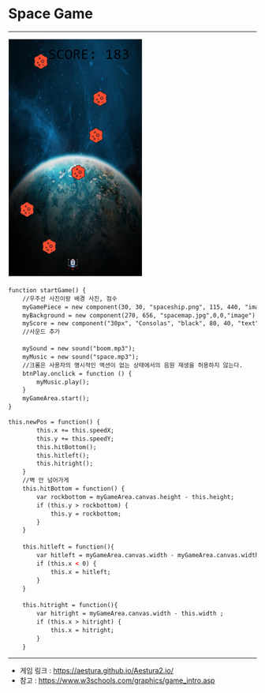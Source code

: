# Space Game
------------------------------------------------
![a](/screen.PNG)


```html
function startGame() {
    //우주선 사진이랑 배경 사진, 점수
    myGamePiece = new component(30, 30, "spaceship.png", 115, 440, "image");
    myBackground = new component(270, 656, "spacemap.jpg",0,0,"image")
    myScore = new component("30px", "Consolas", "black", 80, 40, "text");
    //사운드 추가
    
    mySound = new sound("boom.mp3");
    myMusic = new sound("space.mp3");
    //크롬은 사용자의 명시적인 액션이 없는 상태에서의 음원 재생을 허용하지 않는다.
    btnPlay.onclick = function () {
        myMusic.play();
    }
    myGameArea.start();
}
```


```html
this.newPos = function() {
        this.x += this.speedX;
        this.y += this.speedY;
        this.hitBottom();
        this.hitleft();
        this.hitright();
    }
    //벽 안 넘어가게
    this.hitBottom = function() {
        var rockbottom = myGameArea.canvas.height - this.height;
        if (this.y > rockbottom) {
            this.y = rockbottom;
        }
    }

    this.hitleft = function(){
        var hitleft = myGameArea.canvas.width - myGameArea.canvas.width ;
        if (this.x < 0) {
            this.x = hitleft;
        }
    }

    this.hitright = function(){
        var hitright = myGameArea.canvas.width - this.width ;
        if (this.x > hitright) {
            this.x = hitright;
        }
    }
```



-------------------------------------------------
* 게임 링크 : https://aestura.github.io/Aestura2.io/
* 참고 : https://www.w3schools.com/graphics/game_intro.asp
